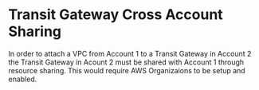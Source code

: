 # Transit Gateway Cross Account Sharing

In order to attach a VPC from Account 1 to a Transit Gateway in Account 2 the Transit Gateway in Acount 2 must be shared with Account 1 through resource sharing.  This would require AWS Organizaions to be setup and enabled.
